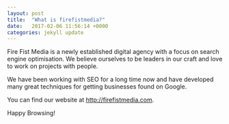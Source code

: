 ```yaml
---
layout: post
title:  "What is firefistmedia?"
date:   2017-02-06 11:56:14 +0000
categories: jekyll update
---
```

Fire Fist Media is a newly established digital agency with a focus on search engine optimisation. We believe ourselves to be leaders in our craft and love to work on projects with people.

We have been working with SEO for a long time now and have developed many great techniques for getting businesses found on Google.

You can find our website at <http://firefistmedia.com>.

Happy Browsing!
